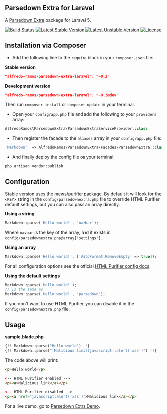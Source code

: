 ## Parsedown Extra for Laravel
A [Parsedown Extra](https://github.com/erusev/parsedown-extra) package for Laravel 5.

[![Build Status](https://img.shields.io/travis/AlfredoRamos/parsedown-extra-laravel/master.svg?style=flat-square)](https://travis-ci.org/AlfredoRamos/parsedown-extra-laravel) [![Latest Stable Version](https://img.shields.io/github/tag/AlfredoRamos/parsedown-extra-laravel.svg?style=flat-square&label=stable)](https://github.com/AlfredoRamos/parsedown-extra-laravel/releases) [![Latest Unstable Version](https://img.shields.io/packagist/vpre/alfredo-ramos/parsedown-extra-laravel.svg?style=flat-square&label=unstable)](https://packagist.org/packages/alfredo-ramos/parsedown-extra-laravel) [![License](https://img.shields.io/packagist/l/alfredo-ramos/parsedown-extra-laravel.svg?style=flat-square)](https://packagist.org/packages/alfredo-ramos/parsedown-extra-laravel)

## Installation via Composer
* Add the following line to the ```require``` block in your ```composer.json``` file:

**Stable version**
```json
"alfredo-ramos/parsedown-extra-laravel": "~0.2"
```

**Development version**
```json
"alfredo-ramos/parsedown-extra-laravel": "~0.3@dev"
```

Then run ```composer install``` or ```composer update``` in your terminal.

* Open your ```config/app.php``` file and add the following to your ```providers``` array:

```php
AlfredoRamos\ParsedownExtra\ParsedownExtraServiceProvider::class
```

* Then register the facade to the ```aliases``` array in your ```config/app.php``` file:

```php
'Markdown'  => AlfredoRamos\ParsedownExtra\Facades\ParsedownExtra::class
```

* And finally deploy the config file on your terminal:
```bash
php artisan vendor:publish
```

## Configuration
Stable version uses the [mews/purifier](https://packagist.org/packages/mews/purifier) package. By default it will look for the ```<KEY>``` string in the ```config/parsedownextra.php``` file to override HTML Purifier default settings, but you can also pass an array directly.

**Using a string**
```php
Markdown::parse('Hello world!', 'navbar');
```

Where ```navbar``` is the key of the array, and it exists in ```config/parsedownextra.php@array['settings']```.

**Using an array**
```php
Markdown::parse('Hello world!', ['AutoFormat.RemoveEmpty' => true]);
```

For all configuration options see the official [HTML Purifier config docs](http://htmlpurifier.org/live/configdoc/plain.html).

**Using the default settings**
```php
Markdown::parse('Hello world!');
// Is the same as
Markdown::parse('Hello world!', 'parsedown');
```

If you don't want to use HTML Purifier, you can disable it in the ```config/parsedownextra.php``` file.

## Usage

**sample.blade.php**
```php
{!! Markdown::parse("Hello world") !!}
{!! Markdown::parse("[Malicious link](javascript::alert('xss')") !!}
```

The code above will print:

```html
<p>Hello world</p>

<-- HTML Purifier enabled -->
<p><a>Malicious link</a></p>

<-- HTML Purifier disabled -->
<p><a href="javascript:alert('xss')">Malicious link</a></p>
```

For a live demo, go to [Parsedown Extra Demo](http://parsedown.org/extra/).